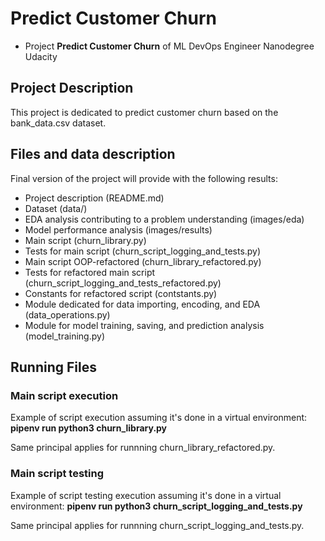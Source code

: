 # Predict Customer Churn

- Project **Predict Customer Churn** of ML DevOps Engineer Nanodegree Udacity

## Project Description

This project is dedicated to predict customer churn based on the bank_data.csv dataset.  

## Files and data description

Final version of the project will provide with the following results:

- Project description (README.md)
- Dataset (data/)
- EDA analysis contributing to a problem understanding (images/eda)
- Model performance analysis (images/results)
- Main script (churn_library.py)
- Tests for main script (churn_script_logging_and_tests.py)
- Main script OOP-refactored (churn_library_refactored.py)
- Tests for refactored main script (churn_script_logging_and_tests_refactored.py)
- Constants for refactored script (contstants.py)
- Module dedicated for data importing, encoding, and EDA (data_operations.py)
- Module for model training, saving, and prediction analysis (model_training.py)

## Running Files

### Main script execution

Example of script execution assuming it's done in a virtual environment: **pipenv run python3 churn_library.py**

Same principal applies for runnning churn_library_refactored.py.

### Main script testing

Example of script testing execution assuming it's done in a virtual environment: **pipenv run python3 churn_script_logging_and_tests.py**

Same principal applies for runnning churn_script_logging_and_tests.py.
